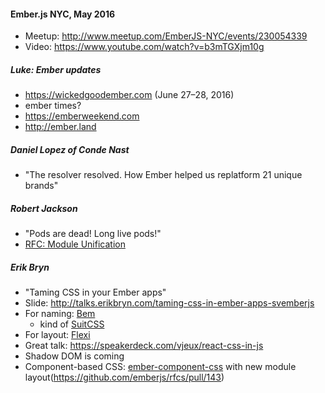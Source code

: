 
#### Ember.js NYC, May 2016
- Meetup: http://www.meetup.com/EmberJS-NYC/events/230054339
- Video: https://www.youtube.com/watch?v=b3mTGXjm10g

##### Luke: Ember updates
- https://wickedgoodember.com (June 27–28, 2016)
- ember times?
- https://emberweekend.com
- http://ember.land

##### Daniel Lopez of Conde Nast
- "The resolver resolved. How Ember helped us replatform 21 unique brands"

##### Robert Jackson
- "Pods are dead! Long live pods!"
- [RFC: Module Unification](https://github.com/emberjs/rfcs/pull/143)

##### Erik Bryn
- "Taming CSS in your Ember apps"
- Slide: http://talks.erikbryn.com/taming-css-in-ember-apps-svemberjs
- For naming: [Bem](http://getbem.com/)
  - kind of [SuitCSS](https://suitcss.github.io)
- For layout: [Flexi](https://runspired.github.io/flexi)
- Great talk: https://speakerdeck.com/vjeux/react-css-in-js
- Shadow DOM is coming
- Component-based CSS: [ember-component-css](https://github.com/ebryn/ember-component-css) with new module layout(https://github.com/emberjs/rfcs/pull/143)

